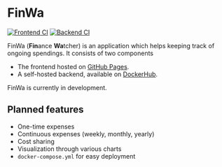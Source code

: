# FinWa

[![Frontend CI](https://github.com/DerYeger/finwa/actions/workflows/frontend_ci.yml/badge.svg?branch=develop&event=push)](https://github.com/DerYeger/finwa/actions/workflows/frontend_ci.yml)
[![Backend CI](https://github.com/DerYeger/finwa/actions/workflows/backend_ci.yml/badge.svg?branch=develop&event=push)](https://github.com/DerYeger/finwa/actions/workflows/backend_ci.yml)

FinWa (**Fin**ance **Wa**tcher) is an application which helps keeping track of ongoing spendings.
It consists of two components
- The frontend hosted on [GitHub Pages](https://finwa.yeger.eu).
- A self-hosted backend, available on [DockerHub](https://hub.docker.com/repository/docker/deryeger/finwa-backend).

FinWa is currently in development.

## Planned features

- One-time expenses
- Continuous expenses (weekly, monthly, yearly)
- Cost sharing
- Visualization through various charts
- `docker-compose.yml` for easy deployment
